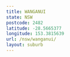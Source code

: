 ```yaml
---
title: WANGANUI
state: NSW
postcode: 2482
latitude: -28.5665377
longitude: 153.3815639
url: /nsw/wanganui/
layout: suburb
---
```

